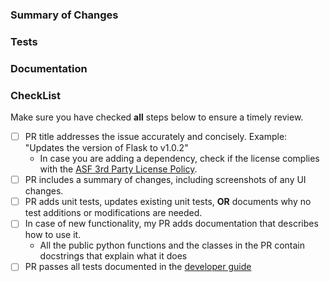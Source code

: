 <!---
Provide a general summary of your changes in the Title above
Include one of these prefixes:
  fix – Fixes an unexpected problem or unintended behavior
  feat – Adds a new feature
  docs – A documentation improvement task
  build – A task related to our build system
  ci – A task related to our ci system
  perf – A performance improvement
  refactor – A code refactor PR
  style – A task about styling
  test – A PR that improve test coverage
  chore – A regular maintenance chore or task
  other – Any other kind of PR
-->

### Summary of Changes

<!-- Include a summary of changes then remove this line -->

### Tests

<!-- What tests did you add or modify and why? If no tests were added or modified, explain why.  -->

### Documentation

<!-- What documentation did you add or modify and why? Add any relevant links -->

### CheckList

Make sure you have checked **all** steps below to ensure a timely review.

- [ ] PR title addresses the issue accurately and concisely. Example: "Updates the version of Flask to v1.0.2"
  - In case you are adding a dependency, check if the license complies with the [ASF 3rd Party License Policy](https://www.apache.org/legal/resolved.html#category-x).
- [ ] PR includes a summary of changes, including screenshots of any UI changes.
- [ ] PR adds unit tests, updates existing unit tests, **OR** documents why no test additions or modifications are needed.
- [ ] In case of new functionality, my PR adds documentation that describes how to use it.
  - All the public python functions and the classes in the PR contain docstrings that explain what it does
- [ ] PR passes all tests documented in the [developer guide](https://github.com/lyft/amundsenfrontendlibrary/blob/master/docs/developer_guide.md#testing)
